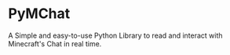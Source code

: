 # PyMChat
A Simple and easy-to-use Python Library to read and interact with Minecraft's Chat in real time.
